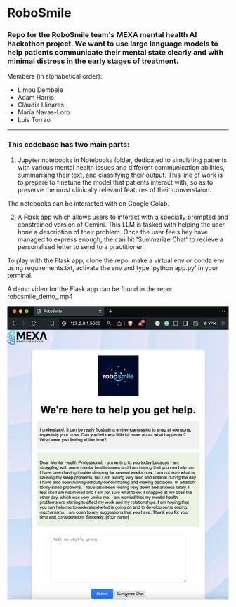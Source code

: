 # RoboSmile

### Repo for the RoboSmile team's MEXA mental health AI hackathon project. We want to use large language models to help patients communicate their mental state clearly and with minimal distress in the early stages of treatment.

Members (in alphabetical order):
- Limou Dembele
- Adam Harris
- Clàudia Llinares
- María Navas-Loro
- Luis Torrao

------------------------

### This codebase has two main parts:

1) Jupyter notebooks in Notebooks folder, dedicated to simulating patients with various mental health issues and different communication abilities, summarising their text, and classifying their output. This line of work is to prepare to finetune the model that patients interact with, so as to preserve the most clinically relevant features of their converstaion. 

The notebooks can be interacted with on Google Colab.
 
2) A Flask app which allows users to interact with a specially prompted and constrained version of Gemini. This LLM is tasked with helping the user hone a description of their problem. Once the user feels hey have managed to express enough, the can hit 'Summarize Chat' to recieve a personalised letter to send to a practitioner.

To play with the Flask app, clone the repo, make a virtual env or conda env using requirements.txt, activate the env and type 'python app.py' in your terminal.

A demo video for the Flask app can be found in the repo: robosmile_demo_.mp4

![alt text](static/images/help2gethelp.png)
